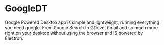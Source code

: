 # GoogleDT
Google Powered Desktop app is simple and lightweight, running everything you need google. From Google Search to GDrive, Gmail and so much more right on your desktop without using the browser and IS powered by Electron.
